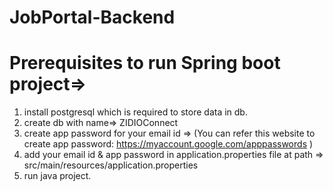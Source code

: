 # JobPortal-Backend
# Prerequisites to run Spring boot project=>
1. install postgresql which is required to store data in db.
2. create db with name=> ZIDIOConnect
3. create app password for your email id => (You can refer this website to create app password: https://myaccount.google.com/apppasswords )
4. add your email id & app password in application.properties file at path => src/main/resources/application.properties
5. run java project.
